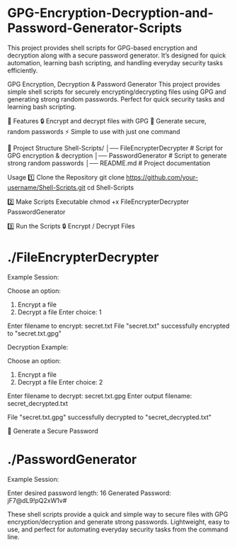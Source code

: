 # GPG-Encryption-Decryption-and-Password-Generator-Scripts
This project provides shell scripts for GPG-based encryption and decryption along with a secure password generator. It’s designed for quick automation, learning bash scripting, and handling everyday security tasks efficiently.

GPG Encryption, Decryption & Password Generator
This project provides simple shell scripts for securely encrypting/decrypting files using GPG and generating strong random passwords. Perfect for quick security tasks and learning bash scripting.

🚀 Features
🔒 Encrypt and decrypt files with GPG
🔑 Generate secure, random passwords
⚡ Simple to use with just one command


📂 Project Structure
Shell-Scripts/
│── FileEncrypterDecrypter   # Script for GPG encryption & decryption
│── PasswordGenerator        # Script to generate strong random passwords
│── README.md                # Project documentation


Usage
1️⃣ Clone the Repository
git clone https://github.com/your-username/Shell-Scripts.git
cd Shell-Scripts

2️⃣ Make Scripts Executable
chmod +x FileEncrypterDecrypter PasswordGenerator

3️⃣ Run the Scripts
🔒 Encrypt / Decrypt Files
# ./FileEncrypterDecrypter


Example Session:

Choose an option:
1) Encrypt a file
2) Decrypt a file
Enter choice: 1

Enter filename to encrypt: secret.txt
File "secret.txt" successfully encrypted to "secret.txt.gpg"

Decryption Example:

Choose an option:
1) Encrypt a file
2) Decrypt a file
Enter choice: 2

Enter filename to decrypt: secret.txt.gpg
Enter output filename: secret_decrypted.txt

File "secret.txt.gpg" successfully decrypted to "secret_decrypted.txt"

🔑 Generate a Secure Password
# ./PasswordGenerator

Example Session:

Enter desired password length: 16
Generated Password: jF7@dL9!pQ2xW1v#

These shell scripts provide a quick and simple way to secure files with GPG encryption/decryption and generate strong passwords. Lightweight, easy to use, and perfect for automating everyday security tasks from the command line.
